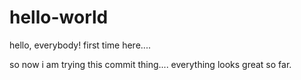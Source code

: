 # hello-world
hello, everybody! first time here....

so now i am trying this commit thing.... everything looks great so far.
